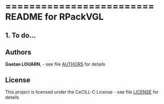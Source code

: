 =========================
README for RPackVGL
=========================





## 1. To do...



## Authors

**Gaetan LOUARN**,  - see file [AUTHORS](AUTHORS) for details


## License

This project is licensed under the CeCILL-C License - see file [LICENSE](LICENSE) for details
